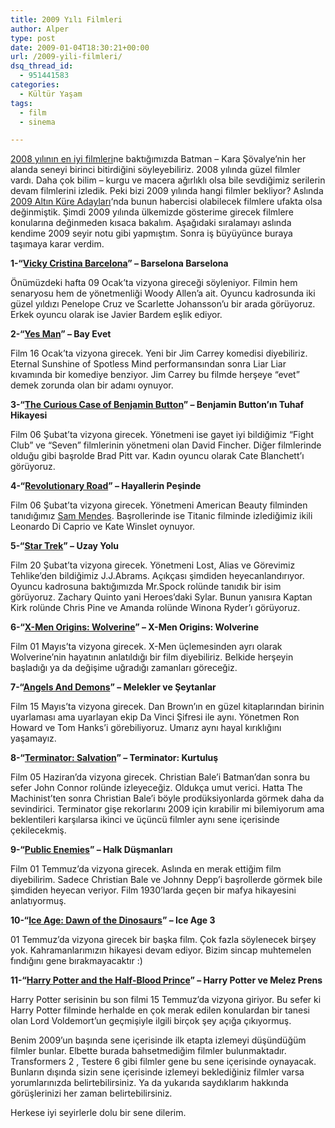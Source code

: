 ```yaml
---
title: 2009 Yılı Filmleri
author: Alper
type: post
date: 2009-01-04T18:30:21+00:00
url: /2009-yili-filmleri/
dsq_thread_id:
  - 951441583
categories:
  - Kültür Yaşam
tags:
  - film
  - sinema

---
```

[2008 yılının en iyi filmleri][1]ne baktığımızda Batman &#8211; Kara Şövalye&#8217;nin her alanda seneyi birinci bitirdiğini söyleyebiliriz. 2008 yılında güzel filmler vardı. Daha çok bilim &#8211; kurgu ve macera ağırlıklı olsa bile sevdiğimiz serilerin devam filmlerini izledik. Peki bizi 2009 yılında hangi filmler bekliyor? Aslında [2009 Altın Küre Adayları][2]&#8216;nda bunun habercisi olabilecek filmlere ufakta olsa değinmiştik. Şimdi 2009 yılında ülkemizde gösterime girecek filmlere konularına değinmeden kısaca bakalım. Aşağıdaki sıralamayı aslında kendime 2009 seyir notu gibi yapmıştım. Sonra iş büyüyünce buraya taşımaya karar verdim. <!--more-->

**1-“<a href="http://www.imdb.com/title/tt0497465/" target="_blank">Vicky Cristina Barcelona</a>” &#8211; Barselona Barselona**

Önümüzdeki hafta 09 Ocak&#8217;ta vizyona gireceği söyleniyor. Filmin hem senaryosu hem de yönetmenliği Woody Allen&#8217;a ait. Oyuncu kadrosunda iki güzel yıldızı Penelope Cruz ve Scarlette Johansson&#8217;u bir arada görüyoruz. Erkek oyuncu olarak ise Javier Bardem eşlik ediyor.

**2-“<a href="http://www.imdb.com/title/tt1068680/" target="_blank">Yes Man</a>” &#8211; Bay Evet**

Film 16 Ocak&#8217;ta vizyona girecek. Yeni bir Jim Carrey komedisi diyebiliriz. Eternal Sunshine of Spotless Mind performansından sonra Liar Liar kıvamında bir komediye benziyor. Jim Carrey bu filmde herşeye &#8220;evet&#8221; demek zorunda olan bir adamı oynuyor. 

**3-“<a href="http://www.imdb.com/title/tt0421715/" target="_blank">The Curious Case of Benjamin Button</a>” &#8211; Benjamin Button&#8217;ın Tuhaf Hikayesi**

Film 06 Şubat&#8217;ta vizyona girecek. Yönetmeni ise gayet iyi bildiğimiz &#8220;Fight Club&#8221; ve &#8220;Seven&#8221; filmlerinin yönetmeni olan David Fincher. Diğer filmlerinde olduğu gibi başrolde Brad Pitt var. Kadın oyuncu olarak Cate Blanchett&#8217;ı görüyoruz. 

**4-“<a href="http://www.imdb.com/title/tt0959337/" target="_blank">Revolutionary Road</a>” &#8211; Hayallerin Peşinde**

Film 06 Şubat&#8217;ta vizyona girecek. Yönetmeni American Beauty filminden tanıdığımız [Sam Mendes][3]. Başrollerinde ise Titanic filminde izlediğimiz ikili Leonardo Di Caprio ve Kate Winslet oynuyor. 

**5-“<a href="http://www.imdb.com/title/tt0796366/" target="_blank">Star Trek</a>” &#8211; Uzay Yolu**

Film 20 Şubat&#8217;ta vizyona girecek. Yönetmeni Lost, Alias ve Görevimiz Tehlike&#8217;den bildiğimiz J.J.Abrams. Açıkçası şimdiden heyecanlandırıyor. Oyuncu kadrosuna baktığımızda Mr.Spock rolünde tanıdık bir isim görüyoruz. Zachary Quinto yani Heroes&#8217;daki Sylar. Bunun yanısıra Kaptan Kirk rolünde Chris Pine ve Amanda rolünde Winona Ryder&#8217;ı görüyoruz. 

**6-“<a href="http://www.imdb.com/title/tt0458525/" target="_blank">X-Men Origins: Wolverine</a>” &#8211; X-Men Origins: Wolverine**

Film 01 Mayıs&#8217;ta vizyona girecek. X-Men üçlemesinden ayrı olarak Wolverine&#8217;nin hayatının anlatıldığı bir film diyebiliriz. Belkide herşeyin başladığı ya da değişime uğradığı zamanları göreceğiz.

**7-“<a href="http://www.imdb.com/title/tt0808151/" target="_blank">Angels And Demons</a>” &#8211; Melekler ve Şeytanlar**

Film 15 Mayıs&#8217;ta vizyona girecek. Dan Brown&#8217;ın en güzel kitaplarından birinin uyarlaması ama uyarlayan ekip Da Vinci Şifresi ile aynı. Yönetmen Ron Howard ve Tom Hanks&#8217;i görebiliyoruz. Umarız aynı hayal kırıklığını yaşamayız.

**8-“<a href="http://www.imdb.com/title/tt0438488/" target="_blank">Terminator: Salvation</a>” &#8211; Terminator: Kurtuluş**

Film 05 Haziran&#8217;da vizyona girecek. Christian Bale&#8217;i Batman&#8217;dan sonra bu sefer John Connor rolünde izleyeceğiz. Oldukça umut verici. Hatta The Machinist&#8217;ten sonra Christian Bale&#8217;i böyle prodüksiyonlarda görmek daha da sevindirici. Terminator gişe rekorlarını 2009 için kırabilir mi bilemiyorum ama beklentileri karşılarsa ikinci ve üçüncü filmler aynı sene içerisinde çekilecekmiş.

**9-“<a href="http://www.imdb.com/title/tt1152836/" target="_blank">Public Enemies</a>” &#8211; Halk Düşmanları**

Film 01 Temmuz&#8217;da vizyona girecek. Aslında en merak ettiğim film diyebilirim. Sadece Christian Bale ve Johnny Depp&#8217;i başrollerde görmek bile şimdiden heyecan veriyor. Film 1930&#8217;larda geçen bir mafya hikayesini anlatıyormuş.

**10-“<a href="http://www.imdb.com/title/tt1080016/" target="_blank">Ice Age: Dawn of the Dinosaurs</a>” &#8211; Ice Age 3**

01 Temmuz&#8217;da vizyona girecek bir başka film. Çok fazla söylenecek birşey yok. Kahramanlarımızın hikayesi devam ediyor. Bizim sincap muhtemelen fındığını gene bırakmayacaktır :)

**11-“<a href="http://www.imdb.com/title/tt0417741/" target="_blank">Harry Potter and the Half-Blood Prince</a>” &#8211; Harry Potter ve Melez Prens**

Harry Potter serisinin bu son filmi 15 Temmuz&#8217;da vizyona giriyor. Bu sefer ki Harry Potter filminde herhalde en çok merak edilen konulardan bir tanesi olan Lord Voldemort&#8217;un geçmişiyle ilgili birçok şey açığa çıkıyormuş.

Benim 2009&#8217;un başında sene içerisinde ilk etapta izlemeyi düşündüğüm filmler bunlar. Elbette burada bahsetmediğim filmler bulunmaktadır. Transformers 2 , Testere 6 gibi filmler gene bu sene içerisinde oynayacak. Bunların dışında sizin sene içerisinde izlemeyi beklediğiniz filmler varsa yorumlarınızda belirtebilirsiniz. Ya da yukarıda saydıklarım hakkında görüşlerinizi her zaman belirtebilirsiniz. 

Herkese iyi seyirlerle dolu bir sene dilerim.

 [1]: https://www.murekkep.org/2008-yilinin-en-iyi-filmleri-684
 [2]: https://www.murekkep.org/2009-altin-kure-adaylari-565
 [3]: http://www.imdb.com/name/nm0005222/